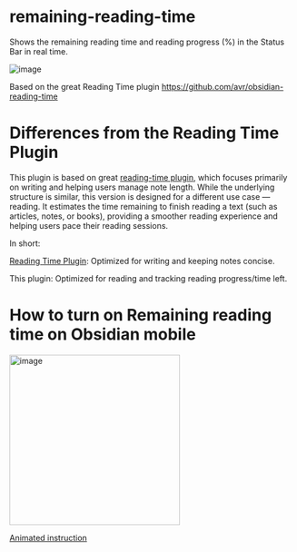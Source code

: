 # remaining-reading-time
Shows the remaining reading time and reading progress (%) in the Status Bar in real time.

![image](https://github.com/user-attachments/assets/72e9a669-f9ed-4fa9-b09c-883ea8826f41)

Based on the great Reading Time plugin https://github.com/avr/obsidian-reading-time
# Differences from the Reading Time Plugin

This plugin is based on great [reading-time plugin](https://github.com/avr/obsidian-reading-time), which focuses primarily on writing and helping users manage note length. While the underlying structure is similar, this version is designed for a different use case — reading.
It estimates the time remaining to finish reading a text (such as articles, notes, or books), providing a smoother reading experience and helping users pace their reading sessions.

In short:

[Reading Time Plugin](https://github.com/avr/obsidian-reading-time): Optimized for writing and keeping notes concise.

This plugin: Optimized for reading and tracking reading progress/time left.

# How to turn on Remaining reading time on Obsidian mobile
<img width="300" alt="image" src="https://github.com/user-attachments/assets/b62141c2-628a-4c50-95ed-6abdffed0ef2" />

[Animated instruction](https://github.com/ununnamed/remaining-reading-time/blob/main/MOBILE_VERSION.md)

